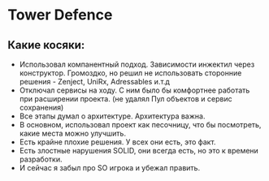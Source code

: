 # Tower Defence
## Какие косяки:
- Использовал компанентный подход. Зависимости инжектил через конструктор. Громоздко, но решил 
не использовать сторонние решения - Zenject, UniRx, Adressables и.т.д
- Отключал сервисы на ходу. С ним было бы комфортнее работать при расширении проекта. (не удалял Пул объектов и сервис сохранения)
- Все этапы думал о архитектуре. Архитектура важна.
- В основном, использовал проект как песочницу, что бы посмотреть, какие места можно улучшить.
- Есть крайне плохие решения. У всех они есть, это факт.
- Есть злостные нарушения SOLID, они всегда есть, но это к времени разработки.
- И сейчас я забыл про SO игрока и убежал править. 

